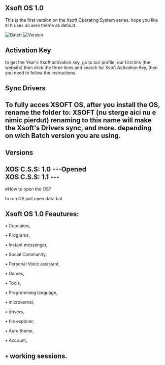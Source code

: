 ##  Xsoft OS 1.0

This is the first version on the Xsoft Operating System series. hope you like it! It uses an aero theme as default.

![Batch](https://img.shields.io/badge/Batch-%23000000.svg?style=for-the-badge&logo=GNUBash&logoColor=white)
![Version](https://img.shields.io/badge/Version-1.09b-9cf?style=for-the-badge)


## Activation Key

to get the Year's Xsoft activation key, go to our profile, our first link (the website) then click the three lines and search for Xsoft Activation Key, then you need to follow the instructions


## Sync Drivers
To fully acces XSOFT OS, after you install the OS, rename the folder to: XSOFT (nu sterge aici nu e nimic pierdut)
renaming to this name will make the Xsoft's Drivers sync, and more. depending on wich Batch version you are using.
----



## Versions

XOS C.S.S: 1.0 ---Opened           
XOS C.S.S: 1.1 ---
---------
#How to open the OS?

to run OS just open data.bat

## Xsoft OS 1.0 Feautures:

• Cupcakes, 


• Programs, 


• Instant messenger, 


• Social Community, 


• Personal Voice assistant, 


• Games, 



• Tools,  


• Programming language,


• microkernel, 



• drivers, 


• file explorer, 


• Aero theme, 


• Account, 


• working sessions.
---------

